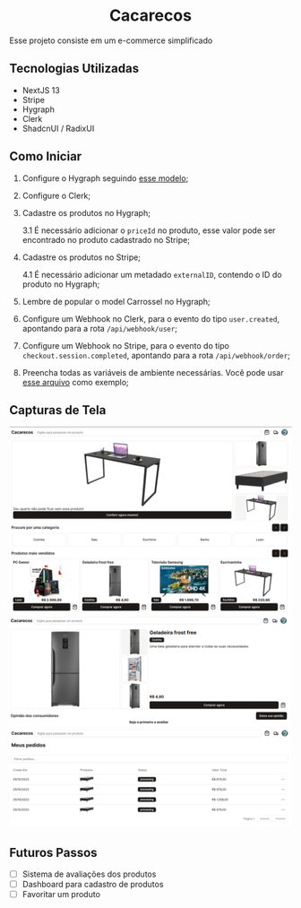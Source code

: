 <div align="center">
  <h1>Cacarecos</h1>
</div>

Esse projeto consiste em um e-commerce simplificado

## Tecnologias Utilizadas

- NextJS 13
- Stripe
- Hygraph
- Clerk
- ShadcnUI / RadixUI

## Como Iniciar

1. Configure o Hygraph seguindo [esse modelo](https://app.hygraph.com/clone/0190a8de65a3415ba08a84742be5fa3a?name=Cacarecos);
2. Configure o Clerk;
3. Cadastre os produtos no Hygraph;

   3.1 É necessário adicionar o `priceId` no produto, esse valor pode ser encontrado no produto cadastrado no Stripe;

4. Cadastre os produtos no Stripe;

   4.1 É necessário adicionar um metadado `externalID`, contendo o ID do produto no Hygraph;

5. Lembre de popular o model Carrossel no Hygraph;
6. Configure um Webhook no Clerk, para o evento do tipo `user.created`, apontando para a rota `/api/webhook/user`;
7. Configure um Webhook no Stripe, para o evento do tipo `checkout.session.completed`, apontando para a rota `/api/webhook/order`;
8. Preencha todas as variáveis de ambiente necessárias. Você pode usar [esse arquivo](./.env.example) como exemplo;

## Capturas de Tela

![Página Inicial](/.github/home.png)
![Página do Produto](/.github/product.png)
![Página de Pedidos](/.github/orders.png)

## Futuros Passos

- [ ] Sistema de avaliações dos produtos
- [ ] Dashboard para cadastro de produtos
- [ ] Favoritar um produto
